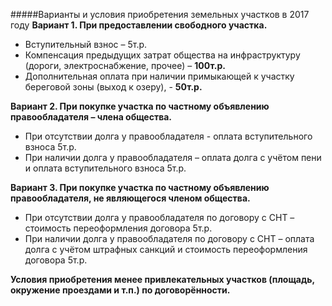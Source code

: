 #####Варианты и условия приобретения земельных участков в 2017 году
**Вариант 1. При предоставлении свободного участка.**

* Вступительный взнос – 5т.р.
* Компенсация предыдущих затрат общества на инфраструктуру (дороги,
электроснабжение, прочее) – **100т.р.**
* Дополнительная оплата при наличии примыкающей к участку береговой зоны (выход к
озеру), - **50т.р.**

**Вариант 2. При покупке участка по частному объявлению правообладателя – члена
общества.**

* При отсутствии долга у правообладателя - оплата вступительного взноса 5т.р.
* При наличии долга у правообладателя – оплата долга с учётом пени и оплата
вступительного взноса 5т.р.

**Вариант 3. При покупке участка по частному объявлению правообладателя, не
являющегося членом общества.**
* При отсутствии долга у правообладателя по договору с СНТ – стоимость переоформления
договора 5т.р.
* При наличии долга у правообладателя по договору с СНТ – оплата долга с учётом
штрафных санкций и стоимость переоформления договора 5т.р.

**Условия приобретения менее привлекательных участков (площадь, окружение проездами и т.п.) по договорённости.**
